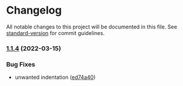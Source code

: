 # Changelog

All notable changes to this project will be documented in this file. See [standard-version](https://github.com/conventional-changelog/standard-version) for commit guidelines.

### [1.1.4](https://github.com/jakobrosenberg/svelte-prism/compare/v1.1.3...v1.1.4) (2022-03-15)


### Bug Fixes

* unwanted indentation ([ed74a40](https://github.com/jakobrosenberg/svelte-prism/commit/ed74a409e654525b39b3e951b02e22a6b06bfa98))
